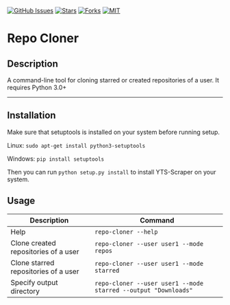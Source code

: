 [![GitHub Issues](https://img.shields.io/github/issues/Ozencb/repo-cloner)](https://github.com/Ozencb/repo-cloner/issues)
[![Stars](https://img.shields.io/github/stars/Ozencb/repo-cloner)]()
[![Forks](https://img.shields.io/github/forks/Ozencb/repo-cloner)]()
[![MIT](https://img.shields.io/github/license/Ozencb/repo-cloner)](../master/LICENSE)

# Repo Cloner

## Description
A command-line tool for cloning starred or created repositories of a user.
It requires Python 3.0+

---

## Installation
Make sure that setuptools is installed on your system before running setup.

Linux:
`sudo apt-get install python3-setuptools`

Windows:
`pip install setuptools`

Then you can run `python setup.py install` to install YTS-Scraper on your system.

## Usage

| Description                                               | Command                                                                     |
|-----------------------------------------------------------|-----------------------------------------------------------------------------|
| Help                                                      | `repo-cloner --help`                                                    |
| Clone created repositories of a user                      | `repo-cloner --user user1 --mode repos`                                 |
| Clone starred repositories of a user                      | `repo-cloner --user user1 --mode starred`                                 |
| Specify output directory                                  | `repo-cloner --user user1 --mode starred --output "Downloads"`            |
